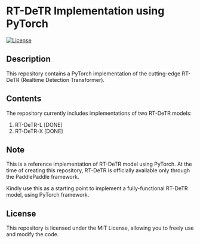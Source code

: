 # RT-DeTR Implementation using PyTorch

[![License](https://img.shields.io/badge/license-MIT-blue.svg)](LICENSE)

## Description

This repository contains a PyTorch implementation of the cutting-edge RT-DeTR (Realtime Detection Transformer). 

## Contents

The repository currently includes implementations of two RT-DeTR models:

1. RT-DeTR-L    [DONE]
2. RT-DeTR-X    [DONE]

## Note

This is a reference implementation of RT-DeTR model using PyTorch. At the time of creating this repository, RT-DeTR is officially available only through the PaddlePaddle framework.

Kindly use this as a starting point to implement a fully-functional RT-DeTR model, using PyTorch framework.

## License
This repository is licensed under the MIT License, allowing you to freely use and modify the code.
